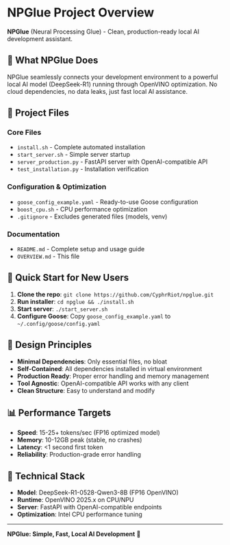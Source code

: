 # NPGlue Project Overview

**NPGlue** (Neural Processing Glue) - Clean, production-ready local AI development assistant.

## 🎯 **What NPGlue Does**

NPGlue seamlessly connects your development environment to a powerful local AI model (DeepSeek-R1) running through OpenVINO optimization. No cloud dependencies, no data leaks, just fast local AI assistance.

## 📁 **Project Files**

### Core Files
- `install.sh` - Complete automated installation
- `start_server.sh` - Simple server startup  
- `server_production.py` - FastAPI server with OpenAI-compatible API
- `test_installation.py` - Installation verification

### Configuration & Optimization  
- `goose_config_example.yaml` - Ready-to-use Goose configuration
- `boost_cpu.sh` - CPU performance optimization
- `.gitignore` - Excludes generated files (models, venv)

### Documentation
- `README.md` - Complete setup and usage guide
- `OVERVIEW.md` - This file

## 🚀 **Quick Start for New Users**

1. **Clone the repo**: `git clone https://github.com/CyphrRiot/npglue.git`
2. **Run installer**: `cd npglue && ./install.sh` 
3. **Start server**: `./start_server.sh`
4. **Configure Goose**: Copy `goose_config_example.yaml` to `~/.config/goose/config.yaml`

## 🎯 **Design Principles**

- **Minimal Dependencies**: Only essential files, no bloat
- **Self-Contained**: All dependencies installed in virtual environment
- **Production Ready**: Proper error handling and memory management
- **Tool Agnostic**: OpenAI-compatible API works with any client
- **Clean Structure**: Easy to understand and modify

## 📊 **Performance Targets**

- **Speed**: 15-25+ tokens/sec (FP16 optimized model)
- **Memory**: 10-12GB peak (stable, no crashes)
- **Latency**: <1 second first token
- **Reliability**: Production-grade error handling

## 🔧 **Technical Stack**

- **Model**:   DeepSeek-R1-0528-Qwen3-8B (FP16 OpenVINO)
- **Runtime**: OpenVINO 2025.x on CPU/NPU
- **Server**:  FastAPI with OpenAI-compatible endpoints
- **Optimization**: Intel CPU performance tuning

---

**NPGlue: Simple, Fast, Local AI Development** 🚀
